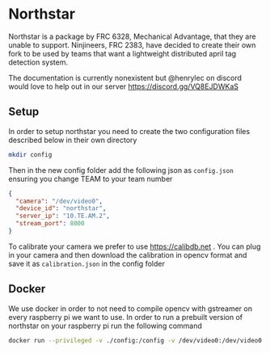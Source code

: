 # Northstar

Northstar is a package by FRC 6328, Mechanical Advantage, that they are unable to support. Ninjineers, FRC 2383, have decided to create their own fork to be used by teams that want a lightweight distributed april tag detection system.

The documentation is currently nonexistent but @henrylec on discord would love to help out in our server https://discord.gg/VQ8EJDWKaS

## Setup

In order to setup northstar you need to create the two configuration files described below in their own directory

```sh
mkdir config
```

Then in the new config folder add the following json as `config.json` ensuring you change TEAM to your team number

```json
{
  "camera": "/dev/video0",
  "device_id": "northstar",
  "server_ip": "10.TE.AM.2",
  "stream_port": 8000
}
```

To calibrate your camera we prefer to use https://calibdb.net . You can plug in your camera and then download the calibration in opencv format and save it as `calibration.json` in the config folder

## Docker

We use docker in order to not need to compile opencv with gstreamer on every raspberry pi we want to use. In order to run a prebuilt version of northstar on your raspberry pi run the following command

```sh
docker run --privileged -v ./config:/config -v /dev/video0:/dev/video0 -p 8000:8000 ghcr.io/ninjineers-2383/northstar:1.0.0-rpi
```
